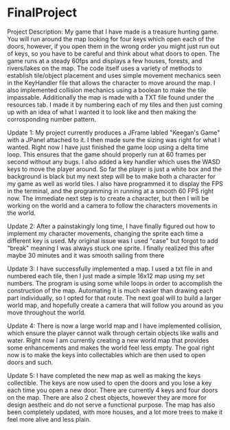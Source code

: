 # FinalProject

Project Description: My game that I have made is a treasure hunting game. You will run around the map looking for four keys which open each of the doors, however, if you open them in the wrong order you might just run out of keys, so you have to be careful and think about what doors to open. The game runs at a steady 60fps and displays a few houses, forests, and rivers/lakes on the map. The code itself uses a variety of methods to establish tile/object placement and uses simple movement mechanics seen in the KeyHandler file that allows the character to move around the map. I also implemented collision mechanics using a boolean to make the tile impassable. Additionally the map is made with a TXT file found under the resources tab. I made it by numbering each of my tiles and then just coming up with an idea of what I wanted it to look like and then making the corrosponding number pattern.


Update 1: My project currently produces a JFrame labled "Keegan's Game" with a JPanel attached to it. I then made sure the sizing was right for what I wanted. Right now I have just finished the game loop using a delta time loop. This ensures that the game should properly run at 60 frames per second without any bugs. I also added a key handler which uses the WASD keys to move the player around. So far the player is just a white box and the background is black but my next step will be to make both a character for my game as well as world tiles. I also have programmed it to display the FPS in the terminal, and the programming in running at a smooth 60 FPS right now. The immediate next step is to create a character, but then I will be working on the world and a camera to follow the characters movements in the world. 

Update 2: After a painstakingly long time, I have finally figured out how to implement my character movements, changing the sprite each time a different key is used. My original issue was I used "case" but forgot to add "break" meaning I was always stuck one sprite. I finally realized this after maybe 30 minutes and it was smooth sailing from there

Update 3: I have successfully implemented a map. I used a txt file in and numbered each tile, then I just made a simple 16x12 map using my set numbers. The program is using some while loops in order to accomplish the construction of the map. Automating it is much easier than drawing each part individually, so I opted for that route. The next goal will to build a larger world map, and hopefully create a camera that will follow you around as you move throughout the world. 

Update 4: There is now a large world map and I have implemented collision, which ensure the player cannot walk through certain objects like walls and water. Right now I am currently creating a new world map that provides some enhancements and makes the world feel less empty. The goal right now is to make the keys into collectables which are then used to open doors and such.

Update 5: I have completed the new map as well as making the keys collectible. The keys are now used to open the doors and you lose a key each time you open a new door. There are currently 4 keys and four doors on the map. There are also 2 chest objects, however they are more for design aestheic and do not serve a functional purpose. The map has also been completely updated, with more houses, and a lot more trees to make it feel more alive and less plain. 